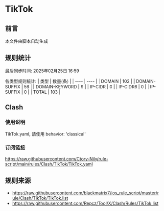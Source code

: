# TikTok

## 前言
本文件由脚本自动生成

## 规则统计
最后同步时间: 2025年02月25日 16:59

各类型规则统计:
| 类型 | 数量(条)  | 
| ---- | ----  |
| DOMAIN | 102 | 
| DOMAIN-SUFFIX | 56 | 
| DOMAIN-KEYWORD | 9 | 
| IP-CIDR | 0 | 
| IP-CIDR6 | 0 | 
| IP-SUFFIX | 0 | 
| TOTAL | 103 | 
## Clash 
### 使用说明 
TikTok.yaml, 请使用 behavior: 'classical' 
### 订阅链接 
https://raw.githubusercontent.com/Ctory-Nily/rule-script/main/rules/Clash/TikTok/TikTok.yaml 
## 规则来源 
- https://raw.githubusercontent.com/blackmatrix7/ios_rule_script/master/rule/Clash/TikTok/TikTok.list 
- https://raw.githubusercontent.com/Repcz/Tool/X/Clash/Rules/TikTok.list 
